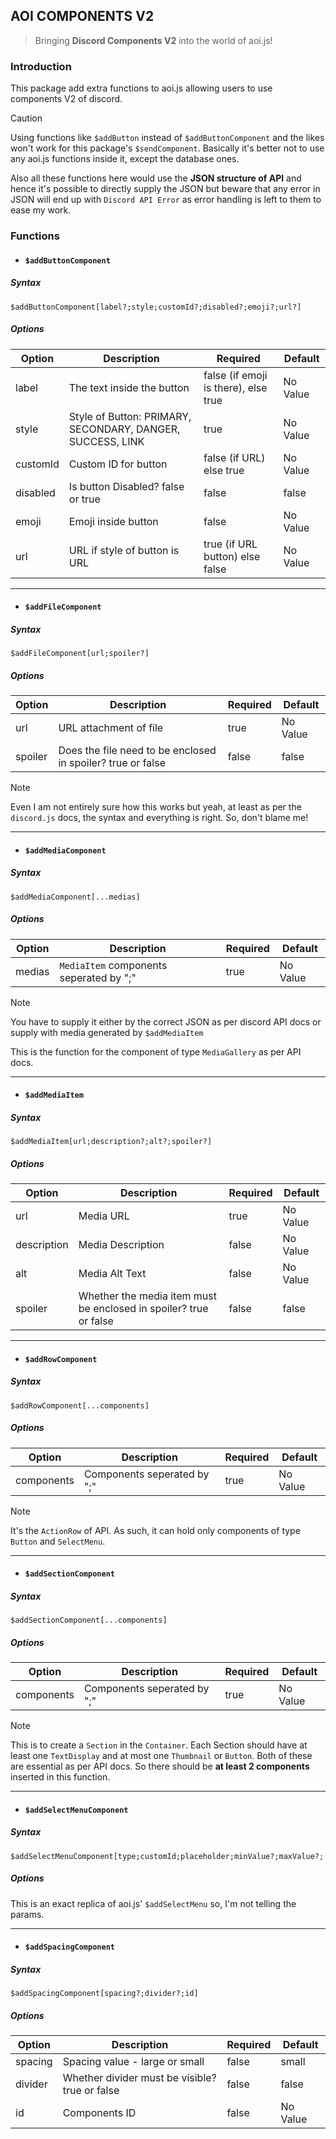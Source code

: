## AOI COMPONENTS V2
> Bringing **Discord Components V2** into the world of aoi.js!

### Introduction 

This package add extra functions to aoi.js allowing users to use components V2 of discord. 

> [!CAUTION]
> Using functions like `$addButton` instead of `$addButtonComponent` and the likes won't work for this package's `$sendComponent`. Basically it's better not to use any aoi.js functions inside it, except the database ones. 
>
> Also all these functions here would use the **JSON structure of API** and hence it's possible to directly supply the JSON but beware that any error in JSON will end up with `Discord API Error` as error handling is left to them to ease my work. 

### Functions

- #### `$addButtonComponent`

##### Syntax

```
$addButtonComponent[label?;style;customId?;disabled?;emoji?;url?]
```

##### Options

| Option | Description | Required | Default |
| ----- | ----- | ----- | ----- |
| label | The text inside the button | false (if emoji is there), else true | No Value |
| style | Style of Button: PRIMARY, SECONDARY, DANGER, SUCCESS, LINK | true | No Value |
| customId | Custom ID for button | false (if URL)  else true | No Value |
| disabled | Is button Disabled? false or true | false | false |
| emoji | Emoji inside button | false | No Value |
| url | URL if style of button is URL | true (if URL button) else false | No Value |

<hr />

- #### `$addFileComponent`

##### Syntax

```
$addFileComponent[url;spoiler?]
```

##### Options

| Option | Description | Required | Default |
| ----- | ----- | ----- | ----- |
| url | URL attachment of file | true | No Value |
| spoiler | Does the file need to be enclosed in spoiler? true or false | false | false |

> [!NOTE]
> Even I am not entirely sure how this works but yeah, at least as per the `discord.js` docs, the syntax and everything is right. So, don't blame me!

<hr />

- #### `$addMediaComponent`

##### Syntax

```
$addMediaComponent[...medias]
```

##### Options

| Option | Description | Required | Default |
| ----- | ----- | ----- | ----- |
| medias | `MediaItem` components seperated by ";" | true | No Value |

> [!NOTE]
> You have to supply it either by the correct JSON as per discord API docs or supply with media generated by `$addMediaItem`
>
> This is the function for the component of type `MediaGallery` as per API docs. 

<hr />

- #### `$addMediaItem`

##### Syntax

```
$addMediaItem[url;description?;alt?;spoiler?]
```

##### Options

| Option | Description | Required | Default |
| ----- | ----- | ----- | ----- |
| url | Media URL | true | No Value |
| description | Media Description | false | No Value |
| alt | Media Alt Text | false | No Value |
| spoiler | Whether the media item must be enclosed in spoiler? true or false | false | false |

<hr />

- #### `$addRowComponent`

##### Syntax

```
$addRowComponent[...components]
```

##### Options

| Option | Description | Required | Default |
| ----- | ----- | ----- | ----- |
| components | Components seperated by ";" | true | No Value |

> [!NOTE]
> It's the `ActionRow` of API. As such, it can hold only components of type `Button` and `SelectMenu`.

<hr />

- #### `$addSectionComponent`

##### Syntax

```
$addSectionComponent[...components]
```

##### Options

| Option | Description | Required | Default |
| ----- | ----- | ----- | ----- |
| components | Components seperated by ";" | true | No Value |

> [!NOTE]
> This is to create a `Section` in the `Container`. Each Section should have at least one `TextDisplay` and at most one `Thumbnail` or `Button`. Both of these are essential as per API docs. So there should be **at least 2 components** inserted in this function.

<hr />

- #### `$addSelectMenuComponent`

##### Syntax

```
$addSelectMenuComponent[type;customId;placeholder;minValue?;maxValue?;...values]
```

##### Options

This is an exact replica of aoi.js' `$addSelectMenu` so, I'm not telling the params.

<hr />

- #### `$addSpacingComponent`

##### Syntax

```
$addSpacingComponent[spacing?;divider?;id]
```

##### Options

| Option | Description | Required | Default |
| ----- | ----- | ----- | ----- |
| spacing | Spacing value - large or small | false | small |
| divider | Whether divider must be visible? true or false | false | false |
| id | Components ID | false | No Value |
